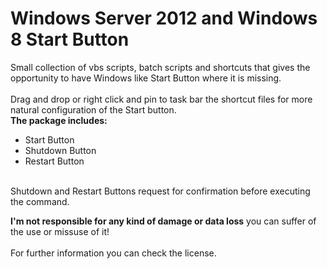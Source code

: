 # Windows Server 2012 and Windows 8 Start Button

Small collection of vbs scripts, batch scripts and shortcuts that gives the opportunity to have Windows like Start Button where it is missing.<br /><br />
Drag and drop or right click and pin to task bar the shortcut files for more natural configuration of the Start button.<br />
**The package includes:** <br />
+ Start Button<br />
+ Shutdown Button<br />
+ Restart Button<br />
<br />
Shutdown and Restart Buttons request for confirmation before executing the command. <br />

__I'm not responsible for any kind of damage or data loss__ you can suffer of the use or missuse of
it!<br />
<br />
For further information you can check the license.
